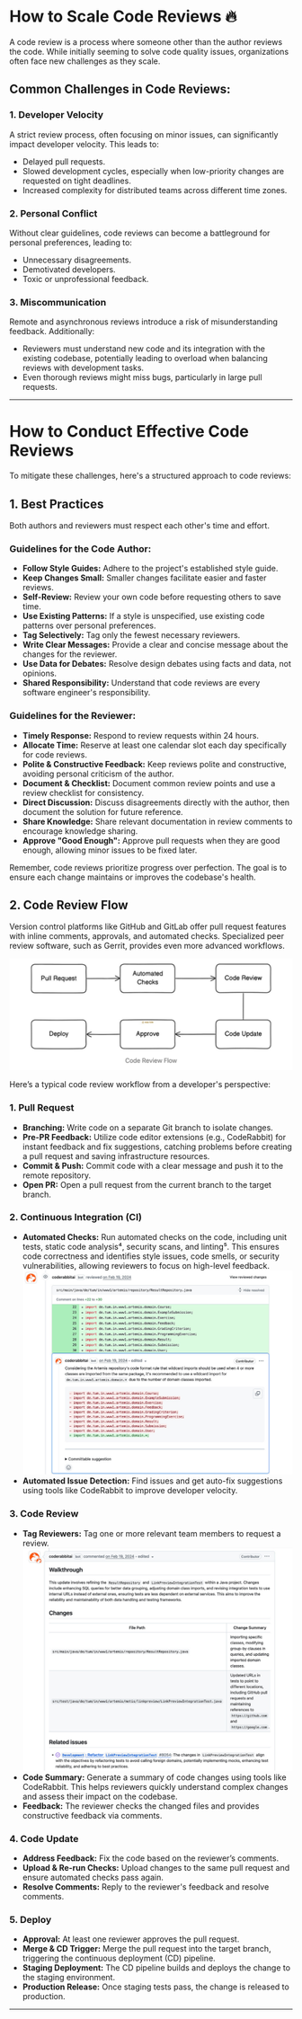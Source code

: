 # How to Scale Code Reviews 🔥

A code review is a process where someone other than the author reviews the code. While initially seeming to solve code quality issues, organizations often face new challenges as they scale.

## Common Challenges in Code Reviews:

### 1. Developer Velocity
A strict review process, often focusing on minor issues, can significantly impact developer velocity. This leads to:
* Delayed pull requests.
* Slowed development cycles, especially when low-priority changes are requested on tight deadlines.
* Increased complexity for distributed teams across different time zones.

### 2. Personal Conflict
Without clear guidelines, code reviews can become a battleground for personal preferences, leading to:
* Unnecessary disagreements.
* Demotivated developers.
* Toxic or unprofessional feedback.

### 3. Miscommunication
Remote and asynchronous reviews introduce a risk of misunderstanding feedback. Additionally:
* Reviewers must understand new code and its integration with the existing codebase, potentially leading to overload when balancing reviews with development tasks.
* Even thorough reviews might miss bugs, particularly in large pull requests.

---

# How to Conduct Effective Code Reviews

To mitigate these challenges, here's a structured approach to code reviews:

## 1. Best Practices

Both authors and reviewers must respect each other's time and effort.

### Guidelines for the Code Author:

* **Follow Style Guides:** Adhere to the project's established style guide.
* **Keep Changes Small:** Smaller changes facilitate easier and faster reviews.
* **Self-Review:** Review your own code before requesting others to save time.
* **Use Existing Patterns:** If a style is unspecified, use existing code patterns over personal preferences.
* **Tag Selectively:** Tag only the fewest necessary reviewers.
* **Write Clear Messages:** Provide a clear and concise message about the changes for the reviewer.
* **Use Data for Debates:** Resolve design debates using facts and data, not opinions.
* **Shared Responsibility:** Understand that code reviews are every software engineer's responsibility.

### Guidelines for the Reviewer:

* **Timely Response:** Respond to review requests within 24 hours.
* **Allocate Time:** Reserve at least one calendar slot each day specifically for code reviews.
* **Polite & Constructive Feedback:** Keep reviews polite and constructive, avoiding personal criticism of the author.
* **Document & Checklist:** Document common review points and use a review checklist for consistency.
* **Direct Discussion:** Discuss disagreements directly with the author, then document the solution for future reference.
* **Share Knowledge:** Share relevant documentation in review comments to encourage knowledge sharing.
* **Approve "Good Enough":** Approve pull requests when they are good enough, allowing minor issues to be fixed later.

Remember, code reviews prioritize progress over perfection. The goal is to ensure each change maintains or improves the codebase's health.

## 2. Code Review Flow

Version control platforms like GitHub and GitLab offer pull request features with inline comments, approvals, and automated checks. Specialized peer review software, such as Gerrit, provides even more advanced workflows.

![alt text](image.png)

Here’s a typical code review workflow from a developer's perspective:

### 1. Pull Request

* **Branching:** Write code on a separate Git branch to isolate changes.
* **Pre-PR Feedback:** Utilize code editor extensions (e.g., CodeRabbit) for instant feedback and fix suggestions, catching problems before creating a pull request and saving infrastructure resources.
* **Commit & Push:** Commit code with a clear message and push it to the remote repository.
* **Open PR:** Open a pull request from the current branch to the target branch.

### 2. Continuous Integration (CI)

* **Automated Checks:** Run automated checks on the code, including unit tests, static code analysis⁴, security scans, and linting⁵. This ensures code correctness and identifies style issues, code smells, or security vulnerabilities, allowing reviewers to focus on high-level feedback.
![alt text](image-1.png)
* **Automated Issue Detection:** Find issues and get auto-fix suggestions using tools like CodeRabbit to improve developer velocity.

### 3. Code Review

* **Tag Reviewers:** Tag one or more relevant team members to request a review.
![alt text](image-2.png)
* **Code Summary:** Generate a summary of code changes using tools like CodeRabbit. This helps reviewers quickly understand complex changes and assess their impact on the codebase.
* **Feedback:** The reviewer checks the changed files and provides constructive feedback via comments.

### 4. Code Update

* **Address Feedback:** Fix the code based on the reviewer’s comments.
* **Upload & Re-run Checks:** Upload changes to the same pull request and ensure automated checks pass again.
* **Resolve Comments:** Reply to the reviewer's feedback and resolve comments.

### 5. Deploy

* **Approval:** At least one reviewer approves the pull request.
* **Merge & CD Trigger:** Merge the pull request into the target branch, triggering the continuous deployment (CD) pipeline.
* **Staging Deployment:** The CD pipeline builds and deploys the change to the staging environment.
* **Production Release:** Once staging tests pass, the change is released to production.

---

<!-- **References:**
¹ Developer Velocity: [Insert Link/Reference if available]
² Style Guide: [Insert Link/Reference if available]
³ CodeRabbit: [Insert Link/Reference if available]
⁴ Static Code Analysis: [Insert Link/Reference if available]
⁵ Linting: [Insert Link/Reference if available] -->